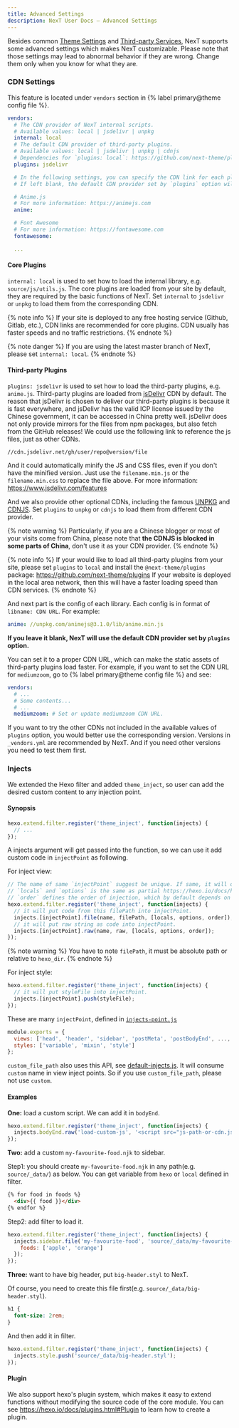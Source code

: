 ```yaml
---
title: Advanced Settings
description: NexT User Docs – Advanced Settings
---
```


Besides common [Theme Settings](/docs/theme-settings/) and [Third-party Services](/docs/third-party-services/), NexT supports some advanced settings which makes NexT customizable.
Please note that those settings may lead to abnormal behavior if they are wrong. Change them only when you know for what they are.

### CDN Settings

This feature is located under `vendors` section in {% label primary@theme config file %}.

```yml next/_config.yml
vendors:
  # The CDN provider of NexT internal scripts.
  # Available values: local | jsdelivr | unpkg
  internal: local
  # The default CDN provider of third-party plugins.
  # Available values: local | jsdelivr | unpkg | cdnjs
  # Dependencies for `plugins: local`: https://github.com/next-theme/plugins
  plugins: jsdelivr

  # In the following settings, you can specify the CDN link for each plugin.
  # If left blank, the default CDN provider set by `plugins` option will be used.

  # Anime.js
  # For more information: https://animejs.com
  anime:

  # Font Awesome
  # For more information: https://fontawesome.com
  fontawesome:

  ...
```

#### Core Plugins

`internal: local` is used to set how to load the internal library, e.g. `source/js/utils.js`. The core plugins are loaded from your site by default, they are required by the basic functions of NexT. Set `internal` to `jsdelivr` or `unpkg` to load them from the corresponding CDN.

{% note info %}
If your site is deployed to any free hosting service (Github, Gitlab, etc.), CDN links are recommended for core plugins. CDN usually has faster speeds and no traffic restrictions.
{% endnote %}

{% note danger %}
If you are using the latest master branch of NexT, please set `internal: local`.
{% endnote %}

#### Third-party Plugins

`plugins: jsdelivr` is used to set how to load the third-party plugins, e.g. `anime.js`. Third-party plugins are loaded from [jsDelivr](https://www.jsdelivr.com/) CDN by default.
The reason that jsDelivr is chosen to deliver our third-party plugins is because it is fast everywhere, and jsDelivr has the valid ICP license issued by the Chinese government, it can be accessed in China pretty well. jsDelivr does not only provide mirrors for the files from npm packages, but also fetch from the GitHub releases! We could use the following link to reference the js files, just as other CDNs.

```
//cdn.jsdelivr.net/gh/user/repo@version/file
```

And it could automatically minify the JS and CSS files, even if you don't have the minified version. Just use the `filename.min.js` or the `filename.min.css` to replace the file above. For more information: https://www.jsdelivr.com/features

And we also provide other optional CDNs, including the famous [UNPKG](https://unpkg.com) and [CDNJS](https://cdnjs.com). Set `plugins` to `unpkg` or `cdnjs` to load them from different CDN provider.

{% note warning %}
Particularly, if you are a Chinese blogger or most of your visits come from China, please note that **the CDNJS is blocked in some parts of China**, don't use it as your CDN provider.
{% endnote %}

{% note info %}
If your would like to load all third-party plugins from your site, please set `plugins` to `local` and install the `@next-theme/plugins` package: https://github.com/next-theme/plugins
If your website is deployed in the local area network, then this will have a faster loading speed than CDN services.
{% endnote %}

And next part is the config of each library. Each config is in format of `libname: CDN URL`. For example:

```yml next/_config.yml
anime: //unpkg.com/animejs@3.1.0/lib/anime.min.js
```

**If you leave it blank, NexT will use the default CDN provider set by `plugins` option.**

You can set it to a proper CDN URL, which can make the static assets of third-party plugins load faster. For example, if you want to set the CDN URL for `mediumzoom`, go to {% label primary@theme config file %} and see:

```yml next/_config.yml
vendors:
  # ...
  # Some contents...
  # ...
  mediumzoom: # Set or update mediumzoom CDN URL.
```

If you want to try the other CDNs not included in the available values of `plugins` option, you would better use the corresponding version. Versions in `_vendors.yml` are recommended by NexT. And if you need other versions you need to test them first.

### Injects

We extended the Hexo filter and added `theme_inject`, so user can add the desired custom content to any injection point.

#### Synopsis

```js
hexo.extend.filter.register('theme_inject', function(injects) {
  // ...
});
```

A injects argument will get passed into the function, so we can use it add custom code in `injectPoint` as following.

For inject view:
```js
// The name of same `injectPoint` suggest be unique. If same, it will override low priority configurations.
// `locals` and `options` is the same as partial https://hexo.io/docs/helpers#partial.
// `order` defines the order of injection, which by default depends on the priority of injection.
hexo.extend.filter.register('theme_inject', function(injects) {
  // it will put code from this filePath into injectPoint.
  injects.[injectPoint].file(name, filePath, [locals, options, order]);
  // it will put raw string as code into injectPoint.
  injects.[injectPoint].raw(name, raw, [locals, options, order]);
});
```

{% note warning %}
You have to note `filePath`, it must be absolute path or relative to `hexo_dir`.
{% endnote %}

For inject style:
```js
hexo.extend.filter.register('theme_inject', function(injects) {
  // it will put styleFile into injectPoint.
  injects.[injectPoint].push(styleFile);
});
```

These are many `injectPoint`, defined in [`injects-point.js`](https://github.com/next-theme/hexo-theme-next/blob/master/scripts/events/lib/injects-point.js)
```js
module.exports = {
  views: ['head', 'header', 'sidebar', 'postMeta', 'postBodyEnd', ..., 'footer', 'bodyEnd'],
  styles: ['variable', 'mixin', 'style']
};
```

`custom_file_path` also uses this API, see [default-injects.js](https://github.com/next-theme/hexo-theme-next/blob/master/scripts/filters/default-injects.js). It will consume `custom` name in view inject points. So if you use `custom_file_path`, please not use `custom`.

#### Examples

**One:** load a custom script. We can add it in `bodyEnd`.

```js
hexo.extend.filter.register('theme_inject', function(injects) {
  injects.bodyEnd.raw('load-custom-js', '<script src="js-path-or-cdn.js"></script>', {}, {cache: true});
});
```

**Two:** add a custom `my-favourite-food.njk` to sidebar.

Step1: you should create `my-favourite-food.njk` in any path(e.g. `source/_data/`) as below. You can get variable from `hexo` or `local` defined in filter.
```html
{% for food in foods %}
  <div>{{ food }}</div>
{% endfor %}
```

Step2: add filter to load it.
```js
hexo.extend.filter.register('theme_inject', function(injects) {
  injects.sidebar.file('my-favourite-food', 'source/_data/my-favourite-food.njk', {
    foods: ['apple', 'orange']
  });
});
```

**Three:** want to have big header, put `big-header.styl` to NexT.

Of course, you need to create this file first(e.g. `source/_data/big-header.styl`).
```css
h1 {
  font-size: 2rem;
}
```

And then add it in filter.
```js
hexo.extend.filter.register('theme_inject', function(injects) {
  injects.style.push('source/_data/big-header.styl');
});
```

#### Plugin

We also support hexo's plugin system, which makes it easy to extend functions without modifying the source code of the core module. You can see <https://hexo.io/docs/plugins.html#Plugin> to learn how to create a plugin.
